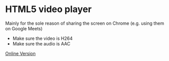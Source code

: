 # HTML5 video player

Mainly for the sole reason of sharing the screen on Chrome (e.g. using them on Google Meets)

- Make sure the video is H264
- Make sure the audio is AAC

[Online Version](https://rawcdn.githack.com/ZanderOlidan/html5-local-video/55d93aebd14938c61ce0e5ac739279f3f9b50f3f/dist/index.html)